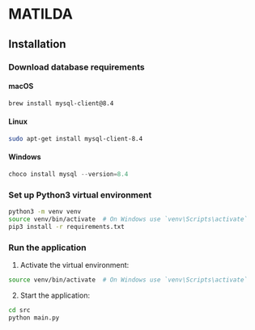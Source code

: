 # MATILDA

## Installation

### Download database requirements
#### macOS
```bash
brew install mysql-client@8.4
```

#### Linux
```bash
sudo apt-get install mysql-client-8.4
```

#### Windows
```powershell
choco install mysql --version=8.4
```

### Set up Python3 virtual environment
```bash
python3 -m venv venv
source venv/bin/activate  # On Windows use `venv\Scripts\activate`
pip3 install -r requirements.txt
```

### Run the application
1. Activate the virtual environment:
```bash
source venv/bin/activate  # On Windows use `venv\Scripts\activate`
```
2. Start the application:
```bash
cd src 
python main.py
```



